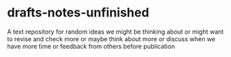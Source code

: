 # drafts-notes-unfinished
A text repository for random ideas we might be thinking about or might want to revise and check more or maybe think about more or discuss when we have more time or feedback from others before publication
